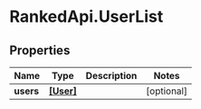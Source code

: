 # RankedApi.UserList

## Properties
Name | Type | Description | Notes
------------ | ------------- | ------------- | -------------
**users** | [**[User]**](User.md) |  | [optional] 


